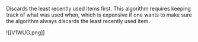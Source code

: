 Discards the least recently used items first. This algorithm requires keeping track of what was used when, which is expensive if one wants to make sure the algorithm always discards the least recently used item.

![[V1WUG.png]]
